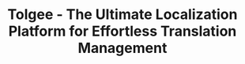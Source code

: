---
draft: false
title: "Tolgee - The Ultimate Localization Platform for Effortless Translation Management"
content:
  id: tolgee
  name: Tolgee
  website: https://tolgee.io/
  short_description: "Tolgee is a developer-centric localization platform that simplifies translating applications into any language, supporting web, mobile, and desktop apps. Integrating seamlessly into your development workflow, Tolgee streamlines translation management and offers powerful features like in-context translation and machine translation."
---